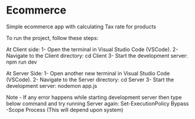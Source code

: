# Ecommerce
Simple ecommerce app with calculating Tax rate for products

To run the project, follow these steps:

At Client side:
1- Open the terminal in Visual Studio Code (VSCode).
2- Navigate to the Client directory: cd Client
3- Start the development server: npm run dev

At Server Side:
1- Open another new terminal in Visual Studio Code (VSCode).
2- Navigate to the Server directory: cd Server
3- Start the development server: nodemon app.js

Note - If any error happens while starting development server then type below command and try running Server again:
        Set-ExecutionPolicy Bypass -Scope Process
        (This will depend upon system)





